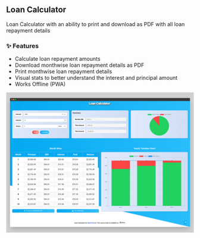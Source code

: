 ## Loan Calculator
Loan Calculator with an ability to print and download as PDF with all loan repayment details

### :sparkles: Features

- Calculate loan repayment amounts
- Download monthwise loan repayment details as PDF
- Print monthwise loan repayment details
- Visual stats to better understand the interest and principal amount
- Works Offline (PWA)

[![loan calculator app screenshot](readme/loan_calculator_screenshot_1.png "Loan Calculator App Screenshot")](https://abdulsamad.github.io/loan_calculator)
